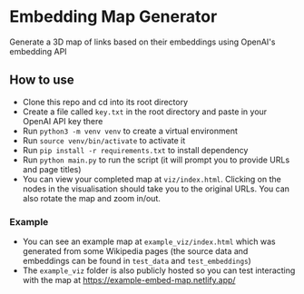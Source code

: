 # Embedding Map Generator

Generate a 3D map of links based on their embeddings using OpenAI's embedding API

## How to use

- Clone this repo and cd into its root directory
- Create a file called `key.txt` in the root directory and paste in your OpenAI API key there
- Run `python3 -m venv venv` to create a virtual environment
- Run `source venv/bin/activate` to activate it
- Run `pip install -r requirements.txt` to install dependency
- Run `python main.py` to run the script (it will prompt you to provide URLs and page titles)
- You can view your completed map at `viz/index.html`. Clicking on the nodes in the visualisation should take you to the original URLs. You can also rotate the map and zoom in/out.

### Example
- You can see an example map at `example_viz/index.html` which was generated from some Wikipedia pages (the source data and embeddings can be found in `test_data` and `test_embeddings`)
- The `example_viz` folder is also publicly hosted so you can test interacting with the map at https://example-embed-map.netlify.app/ 